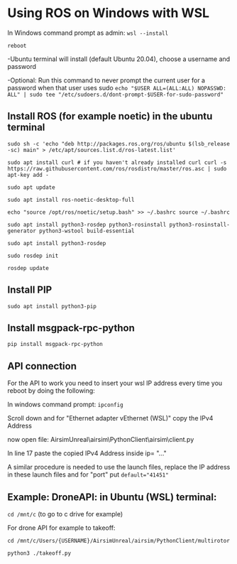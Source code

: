 # Using ROS on Windows with WSL

In Windows command prompt as admin:
`wsl --install`

`reboot`

-Ubuntu terminal will install (default Ubuntu 20.04), choose a username and password

-Optional: Run this command to never prompt the current user for a password when that user uses sudo
`echo "$USER ALL=(ALL:ALL) NOPASSWD: ALL" | sudo tee "/etc/sudoers.d/dont-prompt-$USER-for-sudo-password"`


## Install ROS (for example noetic) in the ubuntu terminal
	
`sudo sh -c 'echo "deb http://packages.ros.org/ros/ubuntu $(lsb_release -sc) main" > /etc/apt/sources.list.d/ros-latest.list'`

`sudo apt install curl # if you haven't already installed curl
curl -s https://raw.githubusercontent.com/ros/rosdistro/master/ros.asc | sudo apt-key add -`

`sudo apt update`

`sudo apt install ros-noetic-desktop-full`

`echo "source /opt/ros/noetic/setup.bash" >> ~/.bashrc
source ~/.bashrc`

`sudo apt install python3-rosdep python3-rosinstall python3-rosinstall-generator python3-wstool build-essential`

`sudo apt install python3-rosdep`

`sudo rosdep init`

`rosdep update`
     

## Install PIP
`sudo apt install python3-pip`

## Install msgpack-rpc-python
`pip install msgpack-rpc-python`

## API connection 
For the API to work you need to insert your wsl IP address every time you reboot by doing the following:

In windows command prompt:
`ipconfig`

Scroll down and for "Ethernet adapter vEthernet (WSL)" copy the  IPv4 Address

now open file: AirsimUnreal\airsim\PythonClient\airsim\client.py

In line 17 paste the copied IPv4 Address inside ip= "..." 

A similar procedure is needed to use the launch files, replace the IP address in these launch files and for "port" put `default="41451"`

## Example: DroneAPI: in Ubuntu (WSL) terminal:
`cd /mnt/c`  (to go to c drive for example) 

For drone API for example to takeoff:

`cd /mnt/c/Users/{USERNAME}/AirsimUnreal/airsim/PythonClient/multirotor`

`python3 ./takeoff.py` 